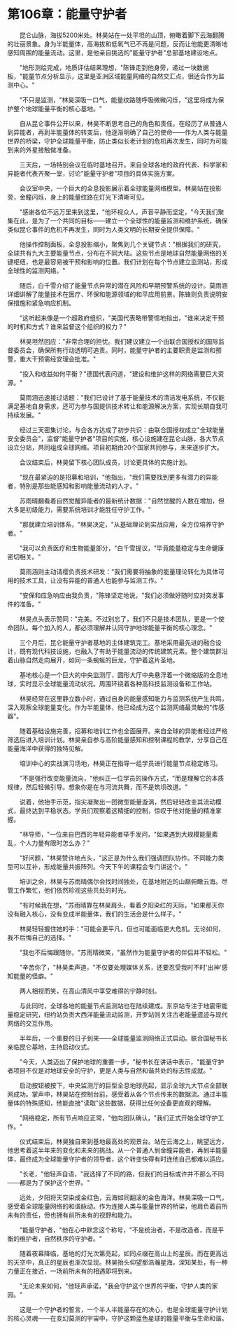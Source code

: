 # 第106章：能量守护者

　　昆仑山脉，海拔5200米处。林昊站在一处平坦的山顶，俯瞰着脚下云海翻腾的壮丽景象。身为半能量体，高海拔和低氧气已不再是问题，反而让他能更清晰地感知周围的能量流动。这里，是他亲自挑选的"能量守护者"总部基地建设地点。

　　"地形测绘完成，地质评估结果理想，"陈锋走到他身旁，递过一块数据板，"能量节点分析显示，这里是亚洲区域能量网络的自然交汇点，很适合作为监测中心。"

　　"不只是监测，"林昊深吸一口气，能量纹路随呼吸微微闪烁，"这里将成为保护整个地球能量平衡的核心基地。"

　　自从昆仑事件公开以来，林昊不断思考自己的角色和责任。在经历了从普通人到异能者，再到半能量体的转变后，他逐渐明确了自己的使命——作为人类与能量世界的桥梁，守护全球能量平衡，防止类似长老计划的危机再次发生，同时为可能到来的外星接触做准备。

　　三天后，一场特别会议在临时基地召开。来自全球各地的政府代表、科学家和异能者代表齐聚一堂，讨论"能量守护者"项目的具体实施方案。

　　会议室中央，一个巨大的全息投影展示着全球能量网络模型。林昊站在投影旁，金瞳闪烁，身上的能量纹路在灯光下清晰可见。

　　"感谢各位不远万里来到这里，"他环视众人，声音平静而坚定，"今天我们聚集在此，是为了一个共同的目标——建立一个全球性的能量监测和维护系统，确保类似昆仑事件的危机不再发生，同时为人类文明的长期安全提供保障。"

　　他操作控制面板，全息投影缩小，聚焦到几个关键节点："根据我们的研究，全球共有九大主要能量节点，分布在不同大陆。这些节点是地球自然能量网络的关键枢纽，也是最容易被干预和影响的位置。我们计划在每个节点建立监测站，形成全球性的监测网络。"

　　随后，白千雪介绍了能量节点异常的潜在风险和早期预警系统的设计。莫雨涵详细讲解了能量技术在医疗、环保和能源领域的和平应用前景。陈锋则负责说明安保措施和紧急响应机制。

　　"这听起来像是一个超政府组织，"美国代表略带警惕地指出，"谁来决定干预的时机和方式？谁来监督这个组织的权力？"

　　林昊坦然回应："非常合理的担忧。我们建议建立一个由联合国授权的国际监督委员会，确保所有行动透明可追责。同时，能量守护者的主要职责是监测和预警，重大干预需经安理会批准。"

　　"投入和收益如何平衡？"德国代表问道，"建设和维护这样的网络需要巨大资源。"

　　莫雨涵迅速接过话题："我们已设计了基于能量技术的清洁发电系统，不仅能满足基地自身需求，还可为参与国提供技术转让和能源解决方案，实现长期自我可持续发展。"

　　经过三天密集讨论，与会各方达成了初步共识：由联合国授权成立"全球能量安全委员会"，监督"能量守护者"项目的实施，核心设施建在昆仑山脉，各大节点设立分站，共同组成全球网络。项目初期由20个国家共同参与，未来逐步扩大。

　　会议结束后，林昊留下核心团队成员，讨论更具体的实施计划。

　　"现在最紧迫的是招募和培训，"他指出，"我们需要找到更多有潜力的异能者，特别是那些能感知和影响能量流动的人才。"

　　苏雨晴翻看着自然觉醒异能者的最新统计数据："自然觉醒的人数在增加，但大多是初级能力，需要系统培训才能胜任守护工作。"

　　"那就建立培训体系，"林昊决定，"从基础理论到实战应用，全方位培养守护者。"

　　"我可以负责医疗和生物能量部分，"白千雪提议，"毕竟能量稳定与生命健康密切相关。"

　　莫雨涵则主动请缨负责技术研发："我们需要将抽象的能量理论转化为具体可用的技术工具，让没有异能的普通人也能参与监测工作。"

　　"安保和应急响应由我负责，"陈锋坚定地说，"我们必须做好随时应对突发事件的准备。"

　　林昊点头表示赞同："完美。不过别忘了，我们不只是技术团队，更是一个使命团队。每个加入的人，都必须理解并认同守护地球能量平衡的核心理念。"

　　三个月后，昆仑能量守护者基地的主体建筑完工。基地采用最先进的融合设计，既有现代科技设施，也融入了有助于能量流动的传统建筑元素。整个建筑群沿着山脉自然走向展开，如同一条蜿蜒的巨龙，守护着这片圣地。

　　基地核心是一个巨大的中央监测厅，圆形大厅中央悬浮着一个微缩版的全息地球，实时显示全球能量流动状况。周围环绕着各种高科技监测设备和工作站。

　　林昊经常在这里静立数小时，通过自身的能量感知能力与监测系统产生共鸣，深入观察全球能量变化。作为半能量体，他已经成为这个监测网络最灵敏的"传感器"。

　　随着基础设施完善，招募和培训工作也全面展开。来自全球的异能者经过严格筛选后进入培训计划。林昊亲自参与高阶能量感知和控制课程的教学，分享自己在能量海洋中获得的独特见解。

　　培训中心的实战演习场地，林昊正在指导一组学员进行能量节点稳定练习。

　　"不是强行改变能量流向，"他纠正一位学员的操作方式，"而是理解它的本质规律，然后轻微引导。想象你是在与河流共舞，而不是筑坝改道。"

　　说着，他抬手示范，指尖凝聚出一团微型能量漩涡，然后轻轻改变其流动模式，最终达到平稳状态。学员们观察着这精细的控制，惊叹于他对能量的精准掌握。

　　"林导师，"一位来自巴西的年轻异能者举手发问，"如果遇到大规模能量紊乱，个人力量有限时怎么办？"

　　"好问题，"林昊赞许地点头，"这正是为什么我们强调团队协作。不同能力类型可以互补，形成能量共振阵列。今天下午的课程会专门讲这个。"

　　培训之余，林昊与苏雨晴偶尔会找时间独处，在基地附近的山巅俯瞰云海。尽管工作繁忙，他们依然珍视这些共处的时光。

　　"有时候我在想，"苏雨晴靠在林昊肩头，看着夕阳染红的天际，"如果那天你没有融入核心，没有变成半能量体，我们的生活会是什么样子。"

　　林昊轻轻握住她的手："可能会更平凡，但也可能面临更大危机。无论如何，我不后悔自己的选择。"

　　"我也不后悔跟随你，"苏雨晴微笑，"虽然作为能量守护者的伴侣并不轻松。"

　　"辛苦你了，"林昊柔声道，"不仅要处理媒体关系，还要忍受我时不时'出神'感知能量的怪癖。"

　　两人相视而笑，在高山清风中享受难得的宁静时刻。

　　与此同时，全球各地的能量节点监测站也在陆续建成。东京站专注于地震带能量稳定研究，纽约站负责大西洋能量流动监测，开罗站则关注古老能量遗迹与现代网络的交互作用。

　　半年后，一个重要的日子到来——全球能量监测网络正式启动。联合国秘书长亲临昆仑基地，主持启动仪式。

　　"今天，人类迈出了保护地球的重要一步，"秘书长在讲话中表示，"能量守护者项目不仅是对地球安全的守护，更是人类与自然和谐共处的标志性成就。"

　　启动按钮被按下，中央监测厅的巨型全息地球亮起，显示全球九大节点全部联网成功。掌声中，林昊站在控制台前，感受着从各个节点传来的数据流。通过半能量体的特殊感知，他能直接"读取"这些数据，获得比任何设备更直观的理解。

　　"网络稳定，所有节点响应正常，"他向团队确认，"我们正式开始全球守护工作。"

　　仪式结束后，林昊独自来到基地最高处的观景台。站在云海之上，眺望远方，他思考着这半年来的变化和未来的挑战。从一个普通人到金瞳异能者，再到半能量体，最终成为全球能量守护者的领导者，这个转变快得有时连他自己都难以适应。

　　"长老，"他轻声自语，"我选择了不同的路，但我们的目标或许并不那么不同——都是为了保护这个世界。"

　　远处，夕阳将天空染成金红色，云海如同翻滚的金色海洋。林昊深吸一口气，感受着全球能量网络的和谐脉动。作为连接人类与能量世界的桥梁，他肩负着前所未有的责任，但也拥有前所未有的视野和能力。

　　"能量守护者，"他在心中默念这个称号，"不是统治者，不是改造者，而是平衡的维护者，自然秩序的守护者。"

　　随着夜幕降临，基地的灯光次第亮起，如同点缀在高山上的星辰。而在更高远的天空中，真正的星辰也渐次显现。林昊抬头仰望那浩瀚星海，深知某处，有一种力量正在接近，一场前所未有的相遇即将到来。

　　"无论未来如何，"他轻声承诺，"我会守护这个世界的平衡，守护人类的家园。"

　　这是一个守护者的誓言，一个半人半能量存在的决心，也是全球能量守护计划的核心灵魂——在变幻莫测的宇宙中，守护这颗蓝色星球的能量平衡与生命和谐。 
